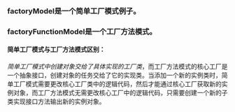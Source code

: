 ### factoryModel是一个简单工厂模式例子。
### factoryFunctionModel是一个工厂方法模式。
#### 简单工厂模式与工厂方法模式区别：
*简单工厂模式中创建对象交给了具体实现的工厂类*，而工厂方法模式的核心工厂是一个抽象接口，创建对象的任务交给了它的实现类。当添加一个新的实例类时，简单工厂模式需要更改核心工厂类中的逻辑代码，然后才能通过核心工厂获取新的实例对象，而工厂方法模式无需更改核心工厂中的逻辑代码，只需要创建一个新的子类实现接口方法输出新的实例对象。
